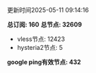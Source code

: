 更新时间2025-05-11 09:14:16

**总订阅: 160**
**总节点: 32609**
- vless节点: 12423
- hysteria2节点: 5

**google ping有效节点: 432**
